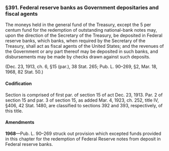 ### §391. Federal reserve banks as Government depositaries and fiscal agents ###

The moneys held in the general fund of the Treasury, except the 5 per centum fund for the redemption of outstanding national-bank notes may, upon the direction of the Secretary of the Treasury, be deposited in Federal reserve banks, which banks, when required by the Secretary of the Treasury, shall act as fiscal agents of the United States; and the revenues of the Government or any part thereof may be deposited in such banks, and disbursements may be made by checks drawn against such deposits.

(Dec. 23, 1913, ch. 6, §15 (par.), 38 Stat. 265; Pub. L. 90–269, §2, Mar. 18, 1968, 82 Stat. 50.)

#### Codification ####

Section is comprised of first par. of section 15 of act Dec. 23, 1913. Par. 2 of section 15 and par. 3 of section 15, as added Mar. 4, 1923, ch. 252, title IV, §406, 42 Stat. 1480, are classified to sections 392 and 393, respectively, of this title.

#### Amendments ####

**1968**—Pub. L. 90–269 struck out provision which excepted funds provided in this chapter for the redemption of Federal Reserve notes from deposit in Federal reserve banks.